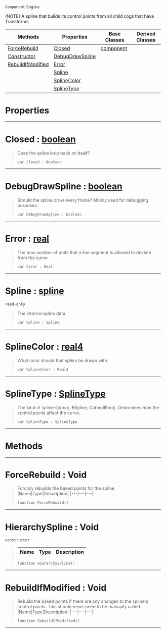  `Component` `Engine`



(NOTE) A spline that builds its control points from all child cogs that have Transforms.

|Methods|Properties|Base Classes|Derived Classes|
|---|---|---|---|
|[ ForceRebuild](https://github.com/zeroengineteam/ZeroDocs/blob/master/code_reference/class_reference/hierarchyspline.markdown#forcerebuild-void)|[ Closed](https://github.com/zeroengineteam/ZeroDocs/blob/master/code_reference/class_reference/hierarchyspline.markdown#closed-zero-engine-docum)|[component](https://github.com/zeroengineteam/ZeroDocs/blob/master/code_reference/class_reference/component.markdown)| |
|[ Constructor](https://github.com/zeroengineteam/ZeroDocs/blob/master/code_reference/class_reference/hierarchyspline.markdown#hierarchyspline-void)|[ DebugDrawSpline](https://github.com/zeroengineteam/ZeroDocs/blob/master/code_reference/class_reference/hierarchyspline.markdown#debugdrawspline-zero-eng)| | |
|[ RebuildIfModified](https://github.com/zeroengineteam/ZeroDocs/blob/master/code_reference/class_reference/hierarchyspline.markdown#rebuildifmodified-void)|[ Error](https://github.com/zeroengineteam/ZeroDocs/blob/master/code_reference/class_reference/hierarchyspline.markdown#error-zero-engine-docume)| | |
| |[ Spline](https://github.com/zeroengineteam/ZeroDocs/blob/master/code_reference/class_reference/hierarchyspline.markdown#spline-zero-engine-docum)| | |
| |[ SplineColor](https://github.com/zeroengineteam/ZeroDocs/blob/master/code_reference/class_reference/hierarchyspline.markdown#splinecolor-zero-engine)| | |
| |[ SplineType](https://github.com/zeroengineteam/ZeroDocs/blob/master/code_reference/class_reference/hierarchyspline.markdown#splinetype-zero-engine-d)| | |


 #  Properties


---  
 #  Closed : [boolean](https://github.com/zeroengineteam/ZeroDocs/blob/master/code_reference/nada_base_types/boolean.markdown)

> Does the spline loop back on itself?
> ``` lang=cpp, name=Nada
> var Closed : Boolean


---  
 #  DebugDrawSpline : [boolean](https://github.com/zeroengineteam/ZeroDocs/blob/master/code_reference/nada_base_types/boolean.markdown)

> Should the spline draw every frame? Mainly used for debugging purposes.
> ``` lang=cpp, name=Nada
> var DebugDrawSpline : Boolean


---  
 #  Error : [real](https://github.com/zeroengineteam/ZeroDocs/blob/master/code_reference/nada_base_types/real.markdown)

> The max number of units that a line segment is allowed to deviate from the curve.
> ``` lang=cpp, name=Nada
> var Error : Real


---  
 #  Spline : [spline](https://github.com/zeroengineteam/ZeroDocs/blob/master/code_reference/class_reference/spline.markdown)

 `read-only`

> The internal spline data.
> ``` lang=cpp, name=Nada
> var Spline : Spline


---  
 #  SplineColor : [real4](https://github.com/zeroengineteam/ZeroDocs/blob/master/code_reference/nada_base_types/real4.markdown)

> What color should that spline be drawn with.
> ``` lang=cpp, name=Nada
> var SplineColor : Real4


---  
 #  SplineType : [SplineType](https://github.com/zeroengineteam/ZeroDocs/blob/master/code_reference/enum_reference.markdown#splinetype)

> The kind of spline (Linear, BSpline, CatmullRom). Determines how the control points affect the curve.
> ``` lang=cpp, name=Nada
> var SplineType : SplineType


---  
 #  Methods


---  
 #  ForceRebuild : Void

> Forcibly rebuilds the baked points for the spline.
> |Name|Type|Description|
> |---|---|---|
> ``` lang=cpp, name=Nada
> function ForceRebuild()
> ``` 


---  
 #  HierarchySpline : Void

 `constructor`

> 
> |Name|Type|Description|
> |---|---|---|
> ``` lang=cpp, name=Nada
> function HierarchySpline()
> ``` 


---  
 #  RebuildIfModified : Void

> Rebuild the baked points if there are any changes to the spline's control points. This should never need to be manually called.
> |Name|Type|Description|
> |---|---|---|
> ``` lang=cpp, name=Nada
> function RebuildIfModified()
> ``` 


---  
 

 